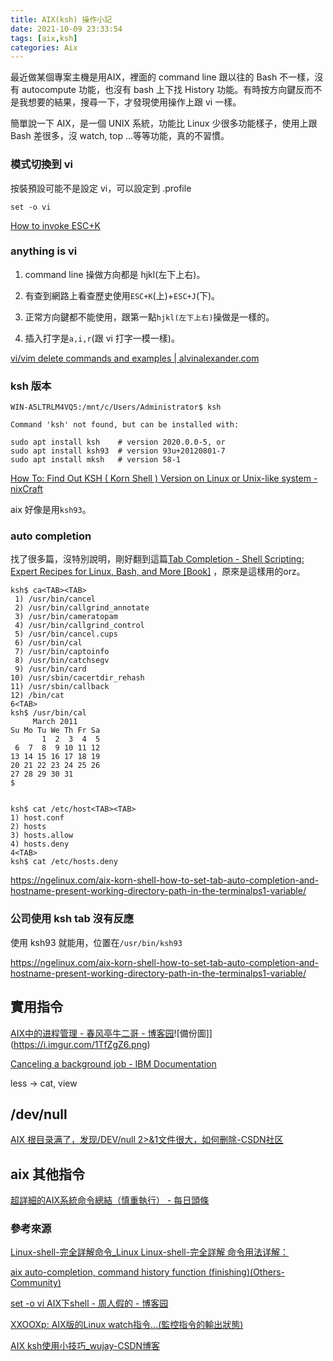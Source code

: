 ```yaml
---
title: AIX(ksh) 操作小記
date: 2021-10-09 23:33:54
tags: [aix,ksh]
categories: Aix
---
```


最近做某個專案主機是用AIX，裡面的 command line 跟以往的 Bash 不一樣，沒有 autocompute 功能，也沒有 bash 上下找 History 功能。有時按方向鍵反而不是我想要的結果，搜尋一下，才發現使用操作上跟 vi 一樣。

簡單說一下 AIX，是一個 UNIX 系統，功能比 Linux 少很多功能樣子，使用上跟 Bash 差很多，沒 watch, top ...等等功能，真的不習慣。

<!--more-->


### 模式切換到 vi

按裝預設可能不是設定 vi，可以設定到 .profile

```bash=
set -o vi
```

[How to invoke ESC+K](https://www.unix.com/unix-for-dummies-questions-and-answers/122586-how-invoke-esc-k.html)

### anything is vi 

1. command line 操做方向都是 hjkl(左下上右)。

2. 有查到網路上看查歷史使用`ESC+K`(上)+`ESC+J`(下)。

3. 正常方向鍵都不能使用，跟第一點`hjkl(左下上右)`操做是一樣的。

4. 插入打字是`a,i,r`(跟 vi 打字一模一樣)。

[vi/vim delete commands and examples | alvinalexander.com](https://alvinalexander.com/linux/vi-vim-delete-line-commands-to-end/)

### ksh 版本

```
WIN-A5LTRLM4VQ5:/mnt/c/Users/Administrator$ ksh

Command 'ksh' not found, but can be installed with:

sudo apt install ksh    # version 2020.0.0-5, or
sudo apt install ksh93  # version 93u+20120801-7
sudo apt install mksh   # version 58-1
```


[How To: Find Out KSH ( Korn Shell ) Version on Linux or Unix-like system - nixCraft](https://www.cyberciti.biz/faq/unix-linux-appleosx-get-ksh-version-check-ksh-version/)

aix 好像是用`ksh93`。


### auto completion

找了很多篇，沒特別說明，剛好翻到這篇[Tab Completion - Shell Scripting: Expert Recipes for Linux, Bash, and More [Book]](https://www.oreilly.com/library/view/shell-scripting-expert/9781118166321/c11-anchor-12.xhtml)
，原來是這樣用的orz。

```bash=
ksh$ ca<TAB><TAB>
 1) /usr/bin/cancel
 2) /usr/bin/callgrind_annotate
 3) /usr/bin/cameratopam
 4) /usr/bin/callgrind_control
 5) /usr/bin/cancel.cups
 6) /usr/bin/cal
 7) /usr/bin/captoinfo
 8) /usr/bin/catchsegv
 9) /usr/bin/card
10) /usr/sbin/cacertdir_rehash
11) /usr/sbin/callback
12) /bin/cat
6<TAB>
ksh$ /usr/bin/cal
     March 2011
Su Mo Tu We Th Fr Sa
       1  2  3  4  5
 6  7  8  9 10 11 12
13 14 15 16 17 18 19
20 21 22 23 24 25 26
27 28 29 30 31
$


ksh$ cat /etc/host<TAB><TAB>
1) host.conf
2) hosts
3) hosts.allow
4) hosts.deny
4<TAB>
ksh$ cat /etc/hosts.deny
```

https://ngelinux.com/aix-korn-shell-how-to-set-tab-auto-completion-and-hostname-present-working-directory-path-in-the-terminalps1-variable/

### 公司使用 ksh tab 沒有反應

使用 ksh93 就能用，位置在`/usr/bin/ksh93`

https://ngelinux.com/aix-korn-shell-how-to-set-tab-auto-completion-and-hostname-present-working-directory-path-in-the-terminalps1-variable/


## 實用指令

[AIX中的进程管理 - 春风亭牛二哥 - 博客园](https://www.cnblogs.com/liuxing0007/p/11009901.html)![備份圖]](https://i.imgur.com/1TfZgZ6.png)

[Canceling a background job - IBM Documentation](https://www.ibm.com/docs/en/zos/2.1.0?topic=job-canceling-background)

less -> cat, view

## /dev/null

[AIX 根目录满了，发现/DEV/null 2>&1文件很大，如何删除-CSDN社区](https://bbs.csdn.net/topics/391867270)



## aix 其他指令

[超詳細的AIX系統命令總結（慎重執行） - 每日頭條](https://kknews.cc/zh-tw/code/2yboa9r.html)

### 參考來源

[Linux-shell-完全詳解命令_Linux Linux-shell-完全詳解 命令用法详解：](https://man.linuxde.net/linux-shell-%E5%AE%8C%E5%85%A8%E8%A9%B3%E8%A7%A3)


[aix auto-completion, command history function (finishing)(Others-Community)](https://titanwolf.org/Network/Articles/Article?AID=c5d44a08-ed0a-4730-8ef5-c2071a6ef91a#gsc.tab=0)

[set -o vi AIX下shell - 周人假的 - 博客园](https://www.cnblogs.com/zhouhbing/p/4275699.html)


[XXOOXp: AIX版的Linux watch指令...(監控指令的輸出狀態)](http://xxooxp.blogspot.com/2011/09/aixlinux-watch.html)

[AIX ksh使用小技巧_wujay-CSDN博客](https://blog.csdn.net/iteye_20080/article/details/82546705)